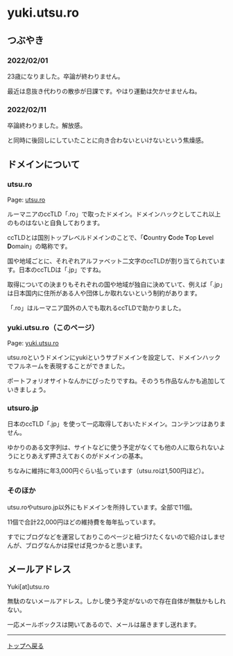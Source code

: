 # yuki.utsu.ro

## つぶやき

### 2022/02/01

23歳になりました。卒論が終わりません。

最近は息抜き代わりの散歩が日課です。やはり運動は欠かせませんね。

### 2022/02/11

卒論終わりました。解放感。

と同時に後回しにしていたことに向き合わないといけないという焦燥感。

## ドメインについて

### utsu.ro

Page: <a href="https://utsu.ro">utsu.ro</a>

ルーマニアのccTLD「.ro」で取ったドメイン。ドメインハックとしてこれ以上のものはないと自負しております。

ccTLDとは国別トップレベルドメインのことで、「**C**ountry **C**ode **T**op **L**evel **D**omain」の略称です。

国や地域ごとに、それぞれアルファベット二文字のccTLDが割り当てられています。日本のccTLDは「.jp」ですね。

取得についての決まりもそれぞれの国や地域が独自に決めていて、例えば「.jp」は日本国内に住所がある人や団体しか取れないという制約があります。

「.ro」はルーマニア国外の人でも取れるccTLDで助かりました。

### yuki.utsu.ro（このページ）

Page: <a href="https://yuki.utsu.ro">yuki.utsu.ro</a>

utsu.roというドメインにyukiというサブドメインを設定して、ドメインハックでフルネームを表現することができました。

ポートフォリオサイトなんかにぴったりですね。そのうち作品なんかも追加していきましょう。

### utsuro.jp

日本のccTLD「.jp」を使って一応取得しておいたドメイン。コンテンツはありません。

ゆかりのある文字列は、サイトなどに使う予定がなくても他の人に取られないようにとりあえず押さえておくのがドメインの基本。

ちなみに維持に年3,000円ぐらい払っています（utsu.roは1,500円ほど）。

### そのほか

utsu.roやutsuro.jp以外にもドメインを所持しています。全部で11個。

11個で合計22,000円ほどの維持費を毎年払っています。

すでにブログなどを運営しておりこのページと紐づけたくないので紹介はしませんが、ブログなんかは探せば見つかると思います。

## メールアドレス

Yuki[at]utsu.ro

無駄のないメールアドレス。しかし使う予定がないので存在自体が無駄かもしれない。

一応メールボックスは開いてあるので、メールは届きますし送れます。

***

<a href="https://yuki.utsu.ro">トップへ戻る</a>
